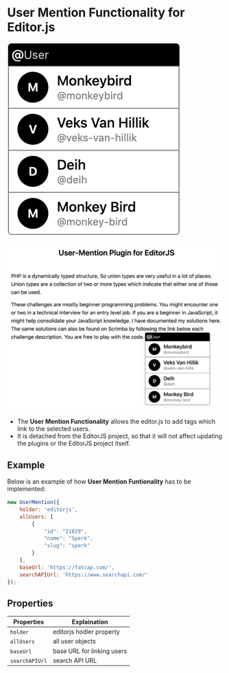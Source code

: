 # User Mention Functionality for Editor.js

![Screenshot1](https://github.com/ranemihir/editorjs-user-mention-tool/blob/master/usertag-1.png)

![Screenshot2](https://github.com/ranemihir/editorjs-user-mention-tool/blob/master/usertag-2.png)

- The **User Mention Functionality** allows the editor.js to add tags which link to
the selected users.
- It is detached from the EditorJS project, so that it will not affect updating the plugins or the 
EditorJS project itself.

## Example

Below is an example of how **User Mention Funtionality** has to be implemented:

```javascript
new UserMention({
    holder: 'editorjs',
    allUsers: [
        {
            "id": "21029",
            "name": "Sperk",
            "slug": "sperk"
        }
    ],
    baseUrl: 'https://fatcap.com/', 
    searchAPIUrl: 'https://www.searchapi.com/'
});
```

## Properties

| Properties     | Explaination               | 
|----------------|----------------------------|
| `holder`       | editorjs hodler property   |
| `allUsers`     | all user objects           |
| `baseUrl`      | base URL for linking users |
| `searchAPIUrl` | search API URL             |
